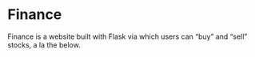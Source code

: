 # Finance

Finance is a website built with Flask via which users can “buy” and “sell” stocks, a la the below.

